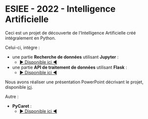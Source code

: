 # ESIEE - 2022 - Intelligence Artificielle <a name="top"></a>

Ceci est un projet de découverte de l'Intelligence Artificielle créé intégralement en Python.

Celui-ci, intègre : 
- une partie **Recherche de données** utilisant **Jupyter** :
  - [▶ Disponible ici ◀](/Notebook/README.md)
- une partie **API de traitement de données** utilisant **Flask** :
  - [▶ Disponible ici ◀](/API/README.md)

Nous avons réaliser une présentation PowerPoint décrivant le projet,  disponible [ici](/_docs/Presentation_Artificial_Intelligence.pdf).

Autre :
- **PyCaret** :
  - [▶ Disponible ici ◀](/Pycaret/README.md)